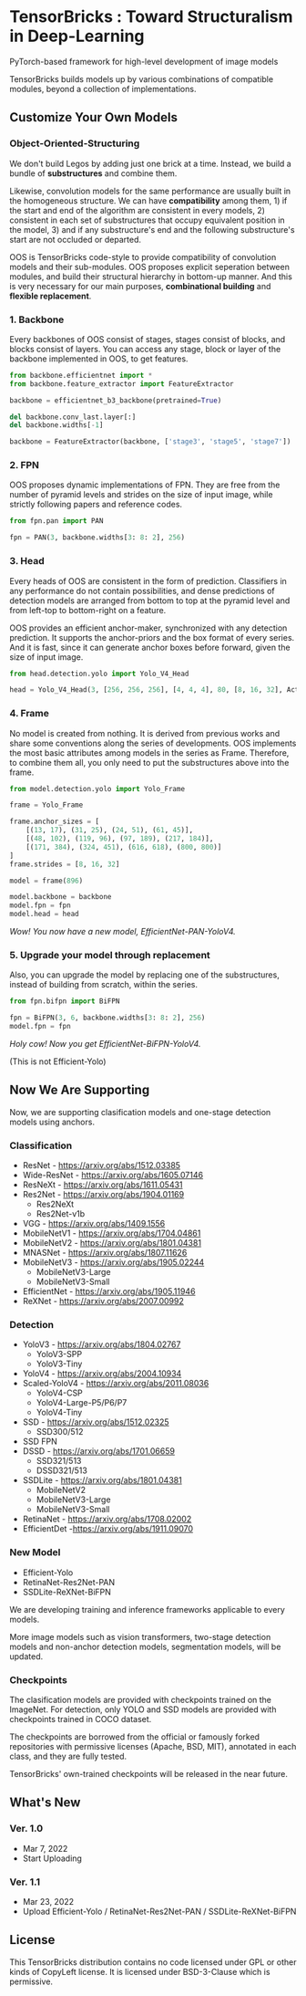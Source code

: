 # TensorBricks : Toward Structuralism in Deep-Learning
PyTorch-based framework for high-level development of image models  

TensorBricks builds models up by various combinations of compatible modules, beyond a collection of implementations.  


## Customize Your Own Models 
### Object-Oriented-Structuring
We don't build Legos by adding just one brick at a time. Instead, we build a bundle of **substructures** and combine them.  

Likewise, convolution models for the same performance are usually built in the homogeneous structure. We can have **compatibility** among them, 1) if the start and end of the algorithm are consistent in every models, 2) consistent in each set of substructures that occupy equivalent position in the model, 3) and if any substructure's end and the following substructure's start are not occluded or departed.  

OOS is TensorBricks code-style to provide compatibility of convolution models and their sub-modules. OOS proposes explicit seperation between modules, and build their structural hierarchy in bottom-up manner. And this is very necessary for our main purposes, **combinational building** and **flexible replacement**.  


### 1. Backbone
Every backbones of OOS consist of stages, stages consist of blocks, and blocks consist of layers. You can access any stage, block or layer of the backbone implemented in OOS, to get features.  

```python
from backbone.efficientnet import *
from backbone.feature_extractor import FeatureExtractor

backbone = efficientnet_b3_backbone(pretrained=True)

del backbone.conv_last.layer[:]
del backbone.widths[-1]

backbone = FeatureExtractor(backbone, ['stage3', 'stage5', 'stage7'])
```

### 2. FPN
OOS proposes dynamic implementations of FPN. They are free from the number of pyramid levels and strides on the size of input image, while strictly following papers and reference codes.

```python
from fpn.pan import PAN

fpn = PAN(3, backbone.widths[3: 8: 2], 256)
```

### 3. Head
Every heads of OOS are consistent in the form of prediction. Classifiers in any performance do not contain possibilities, and dense predictions of detection models are arranged from bottom to top at the pyramid level and from left-top to bottom-right on a feature.  

OOS provides an efficient anchor-maker, synchronized with any detection prediction. It supports the anchor-priors and the box format of every series. And it is fast, since it can generate anchor boxes before forward, given the size of input image.  

```python
from head.detection.yolo import Yolo_V4_Head

head = Yolo_V4_Head(3, [256, 256, 256], [4, 4, 4], 80, [8, 16, 32], Act=nn.SiLU())
```

### 4. Frame
No model is created from nothing. It is derived from previous works and share some conventions along the series of developments. OOS implements the most basic attributes among models in the series as Frame. Therefore, to combine them all, you only need to put the substructures above into the frame.  

```python
from model.detection.yolo import Yolo_Frame

frame = Yolo_Frame

frame.anchor_sizes = [
    [(13, 17), (31, 25), (24, 51), (61, 45)],
    [(48, 102), (119, 96), (97, 189), (217, 184)],
    [(171, 384), (324, 451), (616, 618), (800, 800)]
]
frame.strides = [8, 16, 32]

model = frame(896)

model.backbone = backbone
model.fpn = fpn
model.head = head
```

*Wow! You now have a new model, EfficientNet-PAN-YoloV4.*  

### 5. Upgrade your model through replacement
Also, you can upgrade the model by replacing one of the substructures, instead of building from scratch, within the series.

```python
from fpn.bifpn import BiFPN

fpn = BiFPN(3, 6, backbone.widths[3: 8: 2], 256)
model.fpn = fpn
```

*Holy cow! Now you get EfficientNet-BiFPN-YoloV4.*  

(This is not Efficient-Yolo)

## Now We Are Supporting
Now, we are supporting clasification models and one-stage detection models using anchors.  

### Classification
* ResNet - https://arxiv.org/abs/1512.03385
* Wide-ResNet - https://arxiv.org/abs/1605.07146
* ResNeXt - https://arxiv.org/abs/1611.05431
* Res2Net - https://arxiv.org/abs/1904.01169
    * Res2NeXt
    * Res2Net-v1b
* VGG - https://arxiv.org/abs/1409.1556
* MobileNetV1 - https://arxiv.org/abs/1704.04861
* MobileNetV2 - https://arxiv.org/abs/1801.04381
* MNASNet - https://arxiv.org/abs/1807.11626
* MobileNetV3 - https://arxiv.org/abs/1905.02244
    * MobileNetV3-Large
    * MobileNetV3-Small
* EfficientNet - https://arxiv.org/abs/1905.11946
* ReXNet - https://arxiv.org/abs/2007.00992

### Detection
* YoloV3 - https://arxiv.org/abs/1804.02767
    * YoloV3-SPP
    * YoloV3-Tiny
* YoloV4 - https://arxiv.org/abs/2004.10934
* Scaled-YoloV4 - https://arxiv.org/abs/2011.08036
    * YoloV4-CSP
    * YoloV4-Large-P5/P6/P7
    * YoloV4-Tiny
* SSD - https://arxiv.org/abs/1512.02325
    * SSD300/512
* SSD FPN
* DSSD - https://arxiv.org/abs/1701.06659
    * SSD321/513
    * DSSD321/513
* SSDLite - https://arxiv.org/abs/1801.04381
    * MobileNetV2
    * MobileNetV3-Large
    * MobileNetV3-Small
* RetinaNet - https://arxiv.org/abs/1708.02002
* EfficientDet -https://arxiv.org/abs/1911.09070

### New Model
* Efficient-Yolo
* RetinaNet-Res2Net-PAN
* SSDLite-ReXNet-BiFPN

We are developing training and inference frameworks applicable to every models.  

More image models such as vision transformers, two-stage detection models and non-anchor detection models, segmentation models, will be updated.  

### Checkpoints
The clasification models are provided with checkpoints trained on the ImageNet. For detection, only YOLO and SSD models are provided with checkpoints trained in COCO dataset.  

The checkpoints are borrowed from the official or famously forked repositories with permissive licenses (Apache, BSD, MIT), annotated in each class, and they are fully tested.

TensorBricks' own-trained checkpoints will be released in the near future.  


## What's New
### Ver. 1.0
* Mar 7, 2022
* Start Uploading

### Ver. 1.1
* Mar 23, 2022
* Upload Efficient-Yolo / RetinaNet-Res2Net-PAN / SSDLite-ReXNet-BiFPN


## License
This TensorBricks distribution contains no code licensed under GPL or other kinds of CopyLeft license. It is licensed under BSD-3-Clause which is permissive.

